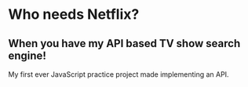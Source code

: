 # Who needs Netflix?
## When you have my API based TV show search engine!
My first ever JavaScript practice project made implementing an API.